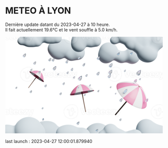 # METEO À LYON

Dernière update datant du 2023-04-27 à 10 heure.  
Il fait actuellement 19.6°C et le vent souffle à 5.0 km/h.      

![](./.github/rain.png)

last launch : 2023-04-27 12:00:01.879940

